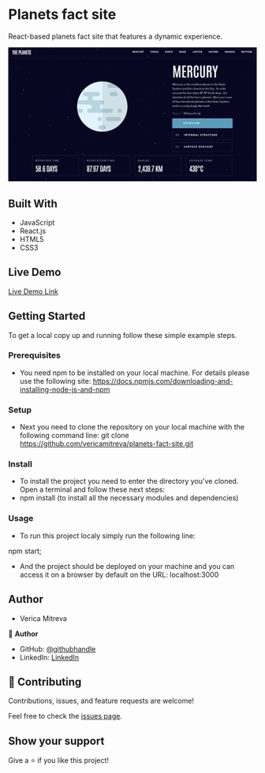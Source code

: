 # Planets fact site

React-based planets fact site that features a dynamic experience.

![screenshot](./public/planets-fact-site.png)

## Built With

- JavaScript
- React.js
- HTML5
- CSS3

## Live Demo

[Live Demo Link](https://planets-fact-site-project.netlify.app/)

## Getting Started

To get a local copy up and running follow these simple example steps.

### Prerequisites

* You need npm to be installed on your local machine. For details please use the following site: 
https://docs.npmjs.com/downloading-and-installing-node-js-and-npm

### Setup

* Next you need to clone the repository on your local machine with the following command line:
git clone https://github.com/vericamitreva/planets-fact-site.git

### Install

* To install the project you need to enter the directory you've cloned. Open a terminal and follow these next steps:
* npm install (to install all the necessary modules and dependencies)

### Usage

* To run this project localy simply run the following line:

npm start;

* And the project should be deployed on your machine and you can access it on a browser by default on the URL: localhost:3000

## Author

- Verica Mitreva

👤 **Author**

- GitHub: [@githubhandle](https://github.com/vericamitreva)
- LinkedIn: [LinkedIn](https://www.linkedin.com/in/vericamitreva)

## 🤝 Contributing

Contributions, issues, and feature requests are welcome!

Feel free to check the [issues page](issues/).

## Show your support

Give a ⭐️ if you like this project!